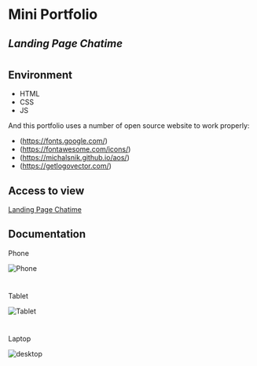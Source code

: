 # Mini Portfolio
## _Landing Page Chatime_
#
## Environment

- HTML
- CSS
- JS

And this portfolio uses a number of open source website to work properly:
- (https://fonts.google.com/)
- (https://fontawesome.com/icons/)
- (https://michalsnik.github.io/aos/)
- (https://getlogovector.com/)

## Access to view

[Landing Page Chatime](https://stirring-douhua-717a6f.netlify.app/) 


## Documentation

Phone

![Phone](https://user-images.githubusercontent.com/108262868/208325710-860eb36a-58de-48a4-91c9-334f54049405.png)
#
Tablet

![Tablet](https://user-images.githubusercontent.com/108262868/208325658-ab86fc5e-2019-4328-a29e-92e602938dc0.png)
#
Laptop

![desktop](https://user-images.githubusercontent.com/108262868/208325667-cb4002a7-5e30-4394-aa19-0a54f369b89c.png)

